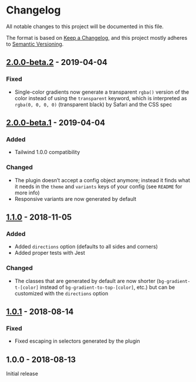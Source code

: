 # Changelog

All notable changes to this project will be documented in this file.

The format is based on [Keep a Changelog](https://keepachangelog.com/en/1.0.0/),
and this project mostly adheres to [Semantic Versioning](https://semver.org/spec/v2.0.0.html).

## [2.0.0-beta.2] - 2019-04-04

### Fixed
- Single-color gradients now generate a transparent `rgba()` version of the color instead of using the `transparent` keyword, which is interpreted as `rgba(0, 0, 0, 0)` (transparent black) by Safari and the CSS spec

## [2.0.0-beta.1] - 2019-04-04

### Added
- Tailwind 1.0.0 compatibility

### Changed
- The plugin doesn’t accept a config object anymore; instead it finds what it needs in the `theme` and `variants` keys of your config (see `README` for more info)
- Responsive variants are now generated by default

## [1.1.0] - 2018-11-05

### Added
- Added `directions` option (defaults to all sides and corners)
- Added proper tests with Jest

### Changed
- The classes that are generated by default are now shorter (`bg-gradient-t-[color]` instead of `bg-gradient-to-top-[color]`, etc.) but can be customized with the `directions` option

## [1.0.1] - 2018-08-14

### Fixed
- Fixed escaping in selectors generated by the plugin

## 1.0.0 - 2018-08-13

Initial release

[Unreleased]: https://github.com/benface/tailwindcss-gradients/compare/v2.0.0-beta.2...HEAD
[2.0.0-beta.2]: https://github.com/benface/tailwindcss-gradients/compare/v2.0.0-beta.1...v2.0.0-beta.2
[2.0.0-beta.1]: https://github.com/benface/tailwindcss-gradients/compare/v1.1.0...v2.0.0-beta.1
[1.1.0]: https://github.com/benface/tailwindcss-gradients/compare/v1.0.1...v1.1.0
[1.0.1]: https://github.com/benface/tailwindcss-gradients/compare/v1.0.0...v1.0.1
